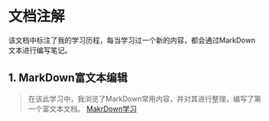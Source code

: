 # 文档注解
该文档中标注了我的学习历程，每当学习过一个新的内容，都会通过MarkDown文本进行编写笔记。  
## 1. MarkDown富文本编辑
>在该此学习中，我浏览了MarkDown常用内容，并对其进行整理，编写了第一个富文本文档。
>[MakrDown学习](https://github.com/acompe/study/blob/master/MarkDown/MarkDown%E5%AD%A6%E4%B9%A0.md)
